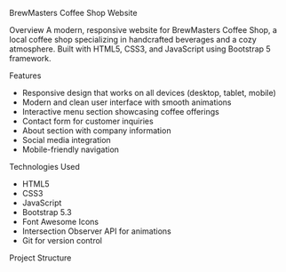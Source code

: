  BrewMasters Coffee Shop Website

Overview
A modern, responsive website for BrewMasters Coffee Shop, a local coffee shop specializing in handcrafted beverages and a cozy atmosphere. Built with HTML5, CSS3, and JavaScript using Bootstrap 5 framework.

Features
- Responsive design that works on all devices (desktop, tablet, mobile)
- Modern and clean user interface with smooth animations
- Interactive menu section showcasing coffee offerings
- Contact form for customer inquiries
- About section with company information
- Social media integration
- Mobile-friendly navigation

Technologies Used
- HTML5
- CSS3
- JavaScript
- Bootstrap 5.3
- Font Awesome Icons
- Intersection Observer API for animations
- Git for version control

 Project Structure
